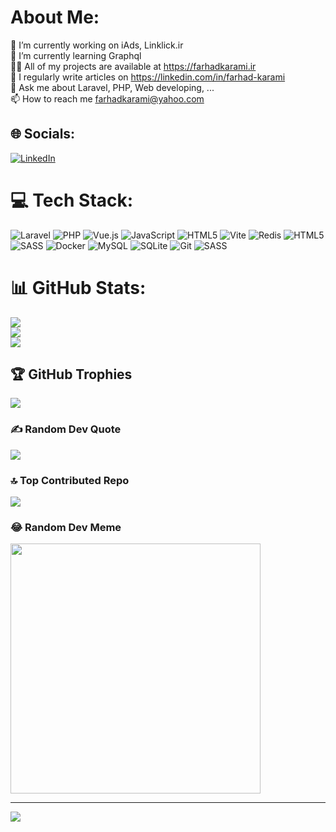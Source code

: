 # About Me:
🔭 I’m currently working on iAds, Linklick.ir<br>🌱 I’m currently learning Graphql<br>👨‍💻 All of my projects are available at https://farhadkarami.ir<br>📝 I regularly write articles on https://linkedin.com/in/farhad-karami<br>💬 Ask me about Laravel, PHP, Web developing, ...<br>📫 How to reach me farhadkarami@yahoo.com<br>


## 🌐 Socials:
[![LinkedIn](https://img.shields.io/badge/LinkedIn-%230077B5.svg?logo=linkedin&logoColor=white)](https://linkedin.com/in/farhad-karami) 

# 💻 Tech Stack:
![Laravel](https://img.shields.io/badge/laravel-%23FF2D20.svg?style=flat&logo=laravel&logoColor=white) ![PHP](https://img.shields.io/badge/php-%23777BB4.svg?style=flat&logo=php&logoColor=white) ![Vue.js](https://img.shields.io/badge/vue.js-%2335495e.svg?style=flat&logo=vuedotjs&logoColor=%234FC08D) ![JavaScript](https://img.shields.io/badge/javascript-%23323330.svg?style=flat&logo=javascript&logoColor=%23F7DF1E) ![HTML5](https://img.shields.io/badge/html5-%23E34F26.svg?style=flat&logo=html5&logoColor=white) ![Vite](https://img.shields.io/badge/vite-%23646CFF.svg?style=flat&logo=vite&logoColor=white) ![Redis](https://img.shields.io/badge/redis-%23DD0031.svg?style=flat&logo=redis&logoColor=white) ![HTML5](https://img.shields.io/badge/html5-%23E34F26.svg?style=flat&logo=html5&logoColor=white) ![SASS](https://img.shields.io/badge/SASS-hotpink.svg?style=flat&logo=SASS&logoColor=white) ![Docker](https://img.shields.io/badge/docker-%230db7ed.svg?style=flat&logo=docker&logoColor=white) ![MySQL](https://img.shields.io/badge/mysql-4479A1.svg?style=flat&logo=mysql&logoColor=white) ![SQLite](https://img.shields.io/badge/sqlite-%2307405e.svg?style=flat&logo=sqlite&logoColor=white) ![Git](https://img.shields.io/badge/git-%23F05033.svg?style=flat&logo=git&logoColor=white) ![SASS](https://img.shields.io/badge/SASS-hotpink.svg?style=flat&logo=SASS&logoColor=white)
# 📊 GitHub Stats:
![](https://github-readme-stats.vercel.app/api?username=farad-tech&theme=tokyonight&hide_border=true&include_all_commits=true&count_private=true)<br/>
![](https://github-readme-streak-stats.herokuapp.com/?user=farad-tech&theme=tokyonight&hide_border=true)<br/>
![](https://github-readme-stats.vercel.app/api/top-langs/?username=farad-tech&theme=tokyonight&hide_border=true&include_all_commits=true&count_private=true&layout=compact)

## 🏆 GitHub Trophies
![](https://github-profile-trophy.vercel.app/?username=farad-tech&theme=tokyonight&no-frame=true&no-bg=true&margin-w=4)

### ✍️ Random Dev Quote
![](https://quotes-github-readme.vercel.app/api?type=vetical&theme=tokyonight)

### 🔝 Top Contributed Repo
![](https://github-contributor-stats.vercel.app/api?username=farad-tech&limit=5&theme=tokyonight&combine_all_yearly_contributions=true)

### 😂 Random Dev Meme
<img src='https://memer-new.vercel.app/' style="height: 400px;"/>

---
[![](https://visitcount.itsvg.in/api?id=farad-tech&icon=9&color=8)](https://visitcount.itsvg.in)

<!-- Proudly created with GPRM ( https://gprm.itsvg.in ) -->
